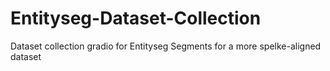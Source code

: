 # Entityseg-Dataset-Collection
Dataset collection gradio for Entityseg Segments for a more spelke-aligned dataset
